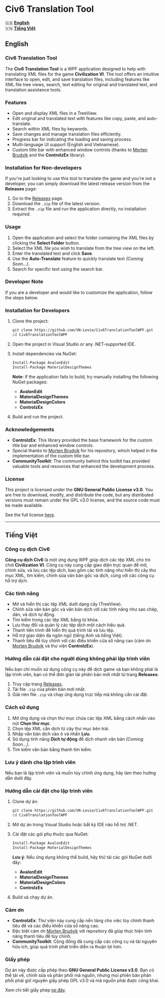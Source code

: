 
# Civ6 Translation Tool

🇬🇧 [**English**](#english)  
🇻🇳 [**Tiếng Việt**](#vietnamese)


## <a name="english"></a> English

### Civ6 Translation Tool

The **Civ6 Translation Tool** is a WPF application designed to help with translating XML files for the game **Civilization VI**. The tool offers an intuitive interface to open, edit, and save translation files, including features like XML file tree views, search, text editing for original and translated text, and translation assistance tools.

### Features

- Open and display XML files in a TreeView.
- Edit original and translated text with features like copy, paste, and auto-translate.
- Search within XML files by keywords.
- Save changes and manage translation files efficiently.
- Progress bar for indicating the loading and saving process.
- Multi-language UI support (English and Vietnamese).
- Custom title bar with enhanced window controls (thanks to [Morten Brudvik](https://github.com/mortenbrudvik/custom-wpf-window-titlebar-with-snap-layout) and the **ControlzEx** library).

### Installation for Non-developers

If you're just looking to use this tool to translate the game and you're not a developer, you can simply download the latest release version from the **Releases** page:

1. Go to the [Releases](https://github.com/VN-Levie/Civ6TranslationToolWPF/releases) page.
2. Download the `.zip` file of the latest version.
3. Extract the `.zip` file and run the application directly, no installation required.

### Usage

1. Open the application and select the folder containing the XML files by clicking the **Select Folder** button.
2. Select the XML file you wish to translate from the tree view on the left.
3. Enter the translated text and click **Save**.
4. Use the **Auto-Translate** feature to quickly translate text _(Coming Soon...)_.
5. Search for specific text using the search bar.

### Developer Note

If you are a developer and would like to customize the application, follow the steps below.

### Installation for Developers

1. Clone the project:

   ```bash
   git clone https://github.com/VN-Levie/Civ6TranslationToolWPF.git
   cd Civ6TranslationToolWPF
   ```

2. Open the project in Visual Studio or any .NET-supported IDE.

3. Install dependencies via NuGet:

   ```bash
   Install-Package AvalonEdit
   Install-Package MaterialDesignThemes
   ```

   **Note**: If the application fails to build, try manually installing the following NuGet packages:

   - **AvalonEdit**
   - **MaterialDesignThemes**
   - **MaterialDesignColors**
   - **ControlzEx**

4. Build and run the project.

### Acknowledgements

- **ControlzEx**: This library provided the base framework for the custom title bar and enhanced window controls.
- Special thanks to [Morten Brudvik](https://github.com/mortenbrudvik/custom-wpf-window-titlebar-with-snap-layout) for his repository, which helped in the implementation of the custom title bar.
- **CommunityToolkit**: The community behind this toolkit has provided valuable tools and resources that enhanced the development process.

### License

This project is licensed under the **GNU General Public License v3.0**. You are free to download, modify, and distribute the code, but any distributed versions must remain under the GPL v3.0 license, and the source code must be made available.

See the full license [here](https://www.gnu.org/licenses/gpl-3.0.en.html).

---

## <a name="vietnamese"></a> Tiếng Việt

### Công cụ dịch Civ6

**Công cụ dịch Civ6** là một ứng dụng WPF giúp dịch các tệp XML cho trò chơi **Civilization VI**. Công cụ này cung cấp giao diện trực quan để mở, chỉnh sửa, và lưu các tệp dịch, bao gồm các tính năng như hiển thị cây thư mục XML, tìm kiếm, chỉnh sửa văn bản gốc và dịch, cùng với các công cụ hỗ trợ dịch.

### Các tính năng

- Mở và hiển thị các tệp XML dưới dạng cây (TreeView).
- Chỉnh sửa văn bản gốc và văn bản dịch với các tính năng như sao chép, dán, và dịch tự động.
- Tìm kiếm trong các tệp XML bằng từ khóa.
- Lưu thay đổi và quản lý các tệp dịch một cách hiệu quả.
- Thanh tiến trình để hiển thị quá trình tải và lưu tệp.
- Hỗ trợ giao diện đa ngôn ngữ (tiếng Anh và tiếng Việt).
- Thanh tiêu đề tùy chỉnh với các điều khiển cửa sổ nâng cao (cảm ơn [Morten Brudvik](https://github.com/mortenbrudvik/custom-wpf-window-titlebar-with-snap-layout) và thư viện **ControlzEx**).

### Hướng dẫn cài đặt cho người dùng không phải lập trình viên

Nếu bạn chỉ muốn sử dụng công cụ này để dịch game và bạn không phải là lập trình viên, bạn có thể đơn giản tải phiên bản mới nhất từ trang **Releases**:

1. Truy cập trang [Releases](https://github.com/VN-Levie/Civ6TranslationToolWPF/releases).
2. Tải file `.zip` của phiên bản mới nhất.
3. Giải nén file `.zip` và chạy ứng dụng trực tiếp mà không cần cài đặt.

### Cách sử dụng

1. Mở ứng dụng và chọn thư mục chứa các tệp XML bằng cách nhấn vào nút **Chọn thư mục**.
2. Chọn tệp XML cần dịch từ cây thư mục bên trái.
3. Nhập văn bản dịch vào ô và nhấn **Lưu**.
4. Sử dụng tính năng **Dịch tự động** để dịch nhanh văn bản _(Coming Soon...)_.
5. Tìm kiếm văn bản bằng thanh tìm kiếm.

### Lưu ý dành cho lập trình viên

Nếu bạn là lập trình viên và muốn tùy chỉnh ứng dụng, hãy làm theo hướng dẫn dưới đây.

### Hướng dẫn cài đặt cho lập trình viên

1. Clone dự án:

   ```bash
   git clone https://github.com/VN-Levie/Civ6TranslationToolWPF.git
   cd Civ6TranslationToolWPF
   ```

2. Mở dự án trong Visual Studio hoặc bất kỳ IDE nào hỗ trợ .NET.

3. Cài đặt các gói phụ thuộc qua NuGet:

   ```bash
   Install-Package AvalonEdit
   Install-Package MaterialDesignThemes
   ```

   **Lưu ý**: Nếu ứng dụng không thể build, hãy thử tải các gói NuGet dưới đây:

   - **AvalonEdit**
   - **MaterialDesignThemes**
   - **MaterialDesignColors**
   - **ControlzEx**

4. Build và chạy dự án.

### Cảm ơn

- **ControlzEx**: Thư viện này cung cấp nền tảng cho việc tùy chỉnh thanh tiêu đề và các điều khiển cửa sổ nâng cao.
- Đặc biệt cảm ơn [Morten Brudvik](https://github.com/mortenbrudvik/custom-wpf-window-titlebar-with-snap-layout) với repository đã giúp thực hiện tính năng thanh tiêu đề tùy chỉnh.
- **CommunityToolkit**: Cộng đồng đã cung cấp các công cụ và tài nguyên hữu ích, giúp quá trình phát triển diễn ra thuận lợi hơn.

### Giấy phép

Dự án này được cấp phép theo **GNU General Public License v3.0**. Bạn có thể tải về, chỉnh sửa và phân phối mã nguồn, nhưng mọi phiên bản phân phối phải giữ nguyên giấy phép GPL v3.0 và mã nguồn phải được công khai.

Xem chi tiết giấy phép [tại đây](https://www.gnu.org/licenses/gpl-3.0.en.html).

